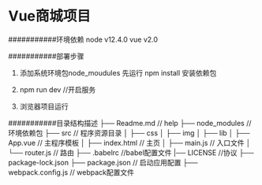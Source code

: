 # Vue商城项目

###########环境依赖
node v12.4.0
vue v2.0 

###########部署步骤
1. 添加系统环境包node_moudules
    先运行 npm install 安装依赖包

2. npm run dev  //开启服务

3. 浏览器项目运行



###########目录结构描述
├── Readme.md                   // help
├── node_modules                // 环境依赖包
├── src                         // 程序资源目录
│   ├── css
│   ├── img
│   ├── lib
│   ├── App.vue                // 主程序模板
│   ├── index.html              // 主页
│   ├── main.js                 // 入口文件
│   └── router.js               // 路由
├── .babelrc                      //babel配置文件
|── LICENSE                        //协议
├── package-lock.json
├── package.json             // 启动应用配置
├── webpack.config.js         // webpack配置文件




